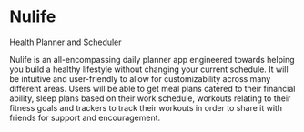 # Nulife
Health Planner and Scheduler

Nulife is an all-encompassing daily planner app engineered towards helping you build a healthy lifestyle without changing your current schedule. It will be intuitive and user-friendly to allow for customizability across many different areas. Users will be able to get meal plans catered to their financial ability, sleep plans based on their work schedule, workouts relating to their fitness goals and trackers to track their workouts in order to share it with friends for support and encouragement.
